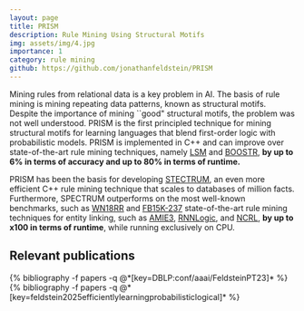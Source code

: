 ```yaml
---
layout: page
title: PRISM
description: Rule Mining Using Structural Motifs
img: assets/img/4.jpg
importance: 1
category: rule mining
github: https://github.com/jonathanfeldstein/PRISM
---
```


Mining rules from relational data is a key problem in AI. The basis of rule mining is mining repeating data patterns, known as structural motifs. Despite the importance of mining ``good" structural motifs, the problem was not well understood. PRISM is the first principled technique for mining structural motifs for learning languages that blend first-order logic with probabilistic models. PRISM is implemented in C++ and can improve over state-of-the-art rule mining techniques, namely
<a href="https://dl.acm.org/doi/10.5555/3104322.3104393">LSM</a> and
<a href="https://link.springer.com/article/10.1007/s10994-011-5244-9">BOOSTR</a>, <strong>by up to 6% in terms of accuracy and up to 80% in terms of runtime.</strong>

PRISM has been the basis for developing <a href="https://arxiv.org/abs/2409.16238">STECTRUM</a>, an even more efficient C++ rule mining technique that scales to databases of million facts. Furthermore, SPECTRUM outperforms on the most well-known benchmarks, such as <a href="https://ojs.aaai.org/index.php/AAAI/article/view/11573">WN18RR</a> and <a href="https://aclanthology.org/W15-4007">FB15K-237</a> state-of-the-art rule mining techniques for entity linking, such as <a href="https://link.springer.com/chapter/10.1007/978-3-030-49461-2_3">AMIE3</a>, <a href="https://openreview.net/forum?id=tGZu6DlbreV">RNNLogic</a>, and <a href=" https://openreview.net/forum?id=F8VKQyDgRVj">NCRL</a>, <strong>by up to x100 in terms of runtime</strong>, while running exclusively on CPU.

## Relevant publications
<div class="publications">
  {% bibliography -f papers -q @*[key=DBLP:conf/aaai/FeldsteinPT23]* %}
  {% bibliography -f papers -q @*[key=feldstein2025efficientlylearningprobabilisticlogical]* %}
</div>
